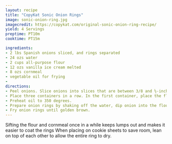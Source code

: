 ```yaml
---
layout: recipe
title: "CopyKat Sonic Onion Rings"
image: sonic-onion-ring.jpg
imagecredit: https://copykat.com/original-sonic-onion-ring-recipe/
yield: 4 Servings
preptime: PT10m
cooktime: PT15m

ingredients:
- 2 lbs Spanish onions sliced, and rings separated
- 24 ozs water
- 2 cups all-purpose flour
- 12 ozs vanilla ice cream melted
- 8 ozs cornmeal
- vegetable oil for frying
- 
directions:
- Peel onions. Slice onions into slices that are between 3/8 and ½-inch. Remove the small center of the onions, you can chop those into diced onions. Separate onions into rings, and place the rings into a large bowl of water.
- Place three containers in a row. In the first container, place the flour, in the second container, place the melted ice cream, and in the third container place the cornmeal.
- Preheat oil to 350 degrees.
- Prepare onion rings by shaking off the water, dip onion into the flour, shake off excess flour. Dip into the melted ice cream, and then dip into the cornmeal. Gently shake off excess cornmeal. Place the onion ring on a cookie sheet to dry for a few minutes before frying.
- Fry onion rings until golden brown.
---
```


Sifting the flour and cornmeal once in a while keeps lumps out and makes it easier to coat the rings When placing on cookie sheets to save room, lean on top of each other to allow the entire ring to dry.
